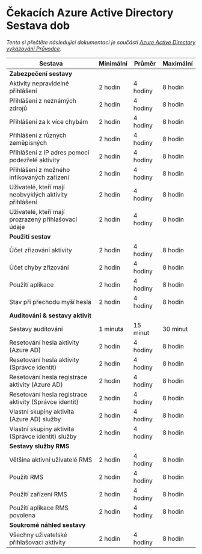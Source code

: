 <properties
   pageTitle="Azure Active Directory vykazování čekacích dob | Microsoft Azure"
   description="Jak dlouho trvá pro vytváření sestav události objeví v Azure Active Directory"
   services="active-directory"
   documentationCenter=""
   authors="dhanyahk"
   manager="femila"
   editor=""/>

<tags
   ms.service="active-directory"
   ms.devlang="na"
   ms.topic="article"
   ms.tgt_pltfrm="na"
   ms.workload="identity"
   ms.date="03/07/2016"
   ms.author="dhanyahk"/>

# <a name="azure-active-directory-report-latencies"></a>Čekacích Azure Active Directory Sestava dob

*Tento si přečtěte následující dokumentaci je součástí [Azure Active Directory vykazování Průvodce](active-directory-reporting-guide.md).*

Sestava                                                  | Minimální  | Průměr    | Maximální
------------------------------------------------------- | -------- | ---------- | ----------
**Zabezpečení sestavy**                                    |          |            |
Aktivity nepravidelné přihlášení                              | 2 hodin  | 4 hodiny    | 8 hodin
Přihlášení z neznámých zdrojů                           | 2 hodin  | 4 hodiny    | 8 hodin
Přihlášení za k více chybám                        | 2 hodin  | 4 hodiny    | 8 hodin
Přihlášení z různých zeměpisných                      | 2 hodin  | 4 hodiny    | 8 hodin
Přihlášení z IP adres pomocí podezřelé aktivity     | 2 hodin  | 4 hodiny    | 8 hodin
Přihlášení z možného infikovaných zařízení                 | 2 hodin  | 4 hodiny    | 8 hodin
Uživatelé, kteří mají neobvyklých aktivity přihlášení                   | 2 hodin  | 4 hodiny    | 8 hodin
Uživatelé, kteří mají prozrazený přihlašovací údaje                           | 2 hodin  | 4 hodiny    | 8 hodin
**Použití sestav**                                 |          |            |
Účet zřizování aktivity                           | 2 hodin  | 4 hodiny    | 8 hodin
Účet chyby zřizování                             | 2 hodin  | 4 hodiny    | 8 hodin
Použití aplikace                                       | 2 hodin  | 4 hodiny    | 8 hodin
Stav při přechodu myší hesla                                | 2 hodin  | 4 hodiny    | 8 hodin
**Auditování & sestavy aktivit**                            |          |            |
Sestavy auditování                                            | 1 minuta | 15 minut | 30 minut
Resetování hesla aktivity (Azure AD)                      | 2 hodin  | 4 hodiny    | 8 hodin
Resetování hesla aktivity (Správce identit)              | 2 hodin  | 4 hodiny    | 8 hodin
Resetování hesla registrace aktivity (Azure AD)         | 2 hodin  | 4 hodiny    | 8 hodin
Resetování hesla registrace aktivity (Správce identit) | 2 hodin  | 4 hodiny    | 8 hodin
Vlastní skupiny aktivita (Azure AD) služby                 | 2 hodin  | 4 hodiny    | 8 hodin
Vlastní skupiny aktivita (Správce identit) služby         | 2 hodin  | 4 hodiny    | 8 hodin
**Sestavy služby RMS**                                         |          |            |
Většina aktivní uživatelé RMS                                   | 2 hodin  | 4 hodiny    | 8 hodin
Použití RMS                                               | 2 hodin  | 4 hodiny    | 8 hodin
Použití zařízení RMS                                        | 2 hodin  | 4 hodiny    | 8 hodin
Použití aplikace RMS povolena                           | 2 hodin  | 4 hodiny    | 8 hodin
**Soukromé náhled sestavy**                             |          |            |
Všechny uživatelské přihlašovací aktivity                               | 2 hodin  | 4 hodiny    | 8 hodin
